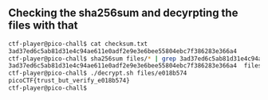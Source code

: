 ## Checking the sha256sum and decyrpting the files with that

```bash
ctf-player@pico-chall$ cat checksum.txt 
3ad37ed6c5ab81d31e4c94ae611e0adf2e9e3e6bee55804ebc7f386283e366a4
ctf-player@pico-chall$ sha256sum files/* | grep 3ad37ed6c5ab81d31e4c94ae611e0adf2e9e3e6bee55804ebc7f386283e366a4
3ad37ed6c5ab81d31e4c94ae611e0adf2e9e3e6bee55804ebc7f386283e366a4  files/e018b574
ctf-player@pico-chall$ ./decrypt.sh files/e018b574
picoCTF{trust_but_verify_e018b574}
ctf-player@pico-chall$ 
```
